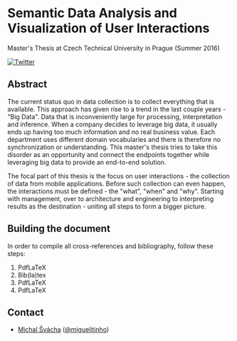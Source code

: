 # Semantic Data Analysis and Visualization of User Interactions

Master's Thesis at Czech Technical University in Prague (Summer 2016)

[![Twitter](https://img.shields.io/badge/twitter-@miguelitinho-blue.svg?style=flat)](http://twitter.com/miguelitinho)

## Abstract

The current status quo in data collection is to collect everything that is available. This approach has given rise to a trend in the last couple years - "Big Data". Data that is inconveniently large for processing, interpretation and inference. When a company decides to leverage big data, it usually ends up having too much information and no real business value. Each department uses different domain vocabularies and there is therefore no synchronization or understanding. This master's thesis tries to take this disorder as an opportunity and connect the endpoints together while leveraging big data to provide an end-to-end solution.

The focal part of this thesis is the focus on user interactions - the collection of data from mobile applications. Before such collection can even happen, the interactions must be defined - the "what", "when" and "why". Starting with management, over to architecture and engineering to interpreting results as the destination - uniting all steps to form a bigger picture.

## Building the document

In order to compile all cross-references and bibliography, follow these steps:

1. PdfLaTeX
2. Bib(la)tex
3. PdfLaTeX
4. PdfLaTeX

## Contact

- [Michal Švácha](http://github.com/svachmic) ([@miguelitinho](https://twitter.com/miguelitinho))